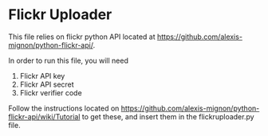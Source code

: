 # Flickr Uploader

This file relies on flickr python API located at https://github.com/alexis-mignon/python-flickr-api/.

In order to run this file, you will need
1. Flickr API key
2. Flickr API secret
3. Flickr verifier code

Follow the instructions located on https://github.com/alexis-mignon/python-flickr-api/wiki/Tutorial to get these, and insert them in the flickruploader.py file.
